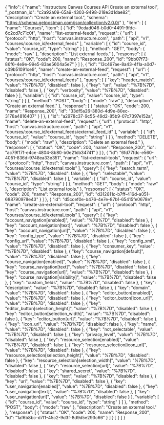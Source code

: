 {
  "info": {
    "name": "Instructure Canvas Courses API Create an external tool",
    "_postman_id": "c2a92a09-65a9-4303-9498-218e3d1dae82",
    "description": "Create an external tool.",
    "schema": "https://schema.getpostman.com/json/collection/v2.0.0/"
  },
  "item": [
    {
      "name": "Courses",
      "item": [
        {
          "id": "9cdad046-b0d0-4491-9fdc-6c2cd7c71c0f",
          "name": "list-external-feeds",
          "request": {
            "url": {
              "protocol": "http",
              "host": "canvas.instructure.com",
              "path": [
                "api",
                "v1",
                "courses/:course_id/external_feeds"
              ],
              "variable": [
                {
                  "id": "course_id",
                  "value": "course_id",
                  "type": "string"
                }
              ]
            },
            "method": "GET",
            "body": {
              "mode": "raw"
            },
            "description": "List external feeds."
          },
          "response": [
            {
              "status": "OK",
              "code": 200,
              "name": "Response_200",
              "id": "9bb07f73-86f6-4e9e-99e5-83ae5604a5e7"
            }
          ]
        },
        {
          "id": "13c497ae-8a43-4f1a-a0d7-c09b51091ce9",
          "name": "create-an-external-feed",
          "request": {
            "url": {
              "protocol": "http",
              "host": "canvas.instructure.com",
              "path": [
                "api",
                "v1",
                "courses/:course_id/external_feeds"
              ],
              "query": [
                {
                  "key": "header_match",
                  "value": "%7B%7D",
                  "disabled": false
                },
                {
                  "key": "url",
                  "value": "%7B%7D",
                  "disabled": false
                },
                {
                  "key": "verbosity",
                  "value": "%7B%7D",
                  "disabled": false
                }
              ],
              "variable": [
                {
                  "id": "course_id",
                  "value": "course_id",
                  "type": "string"
                }
              ]
            },
            "method": "POST",
            "body": {
              "mode": "raw"
            },
            "description": "Create an external feed."
          },
          "response": [
            {
              "status": "OK",
              "code": 200,
              "name": "Response_200",
              "id": "33df5a26-380d-4d9e-80ec-3178a4816407"
            }
          ]
        },
        {
          "id": "a2978c37-9c55-49d2-85b9-07c7397e152a",
          "name": "delete-an-external-feed",
          "request": {
            "url": {
              "protocol": "http",
              "host": "canvas.instructure.com",
              "path": [
                "api",
                "v1",
                "courses/:course_id/external_feeds/external_feed_id"
              ],
              "variable": [
                {
                  "id": "course_id",
                  "value": "course_id",
                  "type": "string"
                }
              ]
            },
            "method": "DELETE",
            "body": {
              "mode": "raw"
            },
            "description": "Delete an external feed."
          },
          "response": [
            {
              "status": "OK",
              "code": 200,
              "name": "Response_200",
              "id": "ac79f17f-e4ce-4804-8b80-b0e21db34741"
            }
          ]
        },
        {
          "id": "6fd77fdc-e560-4051-836d-9748ea33e351",
          "name": "list-external-tools",
          "request": {
            "url": {
              "protocol": "http",
              "host": "canvas.instructure.com",
              "path": [
                "api",
                "v1",
                "courses/:course_id/external_tools"
              ],
              "query": [
                {
                  "key": "search_term",
                  "value": "%7B%7D",
                  "disabled": false
                },
                {
                  "key": "selectable",
                  "value": "%7B%7D",
                  "disabled": false
                }
              ],
              "variable": [
                {
                  "id": "course_id",
                  "value": "course_id",
                  "type": "string"
                }
              ]
            },
            "method": "GET",
            "body": {
              "mode": "raw"
            },
            "description": "List external tools."
          },
          "response": [
            {
              "status": "OK",
              "code": 200,
              "name": "Response_200",
              "id": "d312611c-b7ff-416d-a051-688790978e43"
            }
          ]
        },
        {
          "id": "d5ccef0e-b476-4e7e-87b1-65415fe0678e",
          "name": "create-an-external-tool",
          "request": {
            "url": {
              "protocol": "http",
              "host": "canvas.instructure.com",
              "path": [
                "api",
                "v1",
                "courses/:course_id/external_tools"
              ],
              "query": [
                {
                  "key": "account_navigation[enabled]",
                  "value": "%7B%7D",
                  "disabled": false
                },
                {
                  "key": "account_navigation[text]",
                  "value": "%7B%7D",
                  "disabled": false
                },
                {
                  "key": "account_navigation[url]",
                  "value": "%7B%7D",
                  "disabled": false
                },
                {
                  "key": "config_type",
                  "value": "%7B%7D",
                  "disabled": false
                },
                {
                  "key": "config_url",
                  "value": "%7B%7D",
                  "disabled": false
                },
                {
                  "key": "config_xml",
                  "value": "%7B%7D",
                  "disabled": false
                },
                {
                  "key": "consumer_key",
                  "value": "%7B%7D",
                  "disabled": false
                },
                {
                  "key": "course_navigation[default]",
                  "value": "%7B%7D",
                  "disabled": false
                },
                {
                  "key": "course_navigation[enabled]",
                  "value": "%7B%7D",
                  "disabled": false
                },
                {
                  "key": "course_navigation[text]",
                  "value": "%7B%7D",
                  "disabled": false
                },
                {
                  "key": "course_navigation[url]",
                  "value": "%7B%7D",
                  "disabled": false
                },
                {
                  "key": "course_navigation[visibility]",
                  "value": "%7B%7D",
                  "disabled": false
                },
                {
                  "key": "custom_fields",
                  "value": "%7B%7D",
                  "disabled": false
                },
                {
                  "key": "description",
                  "value": "%7B%7D",
                  "disabled": false
                },
                {
                  "key": "domain",
                  "value": "%7B%7D",
                  "disabled": false
                },
                {
                  "key": "editor_button[enabled]",
                  "value": "%7B%7D",
                  "disabled": false
                },
                {
                  "key": "editor_button[icon_url]",
                  "value": "%7B%7D",
                  "disabled": false
                },
                {
                  "key": "editor_button[selection_height]",
                  "value": "%7B%7D",
                  "disabled": false
                },
                {
                  "key": "editor_button[selection_width]",
                  "value": "%7B%7D",
                  "disabled": false
                },
                {
                  "key": "editor_button[url]",
                  "value": "%7B%7D",
                  "disabled": false
                },
                {
                  "key": "icon_url",
                  "value": "%7B%7D",
                  "disabled": false
                },
                {
                  "key": "name",
                  "value": "%7B%7D",
                  "disabled": false
                },
                {
                  "key": "not_selectable",
                  "value": "%7B%7D",
                  "disabled": false
                },
                {
                  "key": "privacy_level",
                  "value": "%7B%7D",
                  "disabled": false
                },
                {
                  "key": "resource_selection[enabled]",
                  "value": "%7B%7D",
                  "disabled": false
                },
                {
                  "key": "resource_selection[icon_url]",
                  "value": "%7B%7D",
                  "disabled": false
                },
                {
                  "key": "resource_selection[selection_height]",
                  "value": "%7B%7D",
                  "disabled": false
                },
                {
                  "key": "resource_selection[selection_width]",
                  "value": "%7B%7D",
                  "disabled": false
                },
                {
                  "key": "resource_selection[url]",
                  "value": "%7B%7D",
                  "disabled": false
                },
                {
                  "key": "shared_secret",
                  "value": "%7B%7D",
                  "disabled": false
                },
                {
                  "key": "text",
                  "value": "%7B%7D",
                  "disabled": false
                },
                {
                  "key": "url",
                  "value": "%7B%7D",
                  "disabled": false
                },
                {
                  "key": "user_navigation[enabled]",
                  "value": "%7B%7D",
                  "disabled": false
                },
                {
                  "key": "user_navigation[text]",
                  "value": "%7B%7D",
                  "disabled": false
                },
                {
                  "key": "user_navigation[url]",
                  "value": "%7B%7D",
                  "disabled": false
                }
              ],
              "variable": [
                {
                  "id": "course_id",
                  "value": "course_id",
                  "type": "string"
                }
              ]
            },
            "method": "POST",
            "body": {
              "mode": "raw"
            },
            "description": "Create an external tool."
          },
          "response": [
            {
              "status": "OK",
              "code": 200,
              "name": "Response_200",
              "id": "1af6b8bc-d7f1-45c2-9d3f-8d9d5e293c66"
            }
          ]
        }
      ]
    }
  ]
}